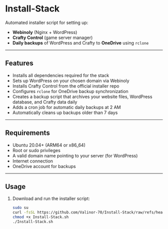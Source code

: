 # Install-Stack

Automated installer script for setting up:

- **Webinoly** (Nginx + WordPress)
- **Crafty Control** (game server manager)
- **Daily backups** of WordPress and Crafty to **OneDrive** using `rclone`

---

## Features

- Installs all dependencies required for the stack
- Sets up WordPress on your chosen domain via Webinoly
- Installs Crafty Control from the official installer repo
- Configures `rclone` for OneDrive backup synchronization
- Creates a backup script that archives your website files, WordPress database, and Crafty data daily
- Adds a cron job for automatic daily backups at 2 AM
- Automatically cleans up backups older than 7 days

---

## Requirements

- Ubuntu 20.04+ (ARM64 or x86_64)
- Root or sudo privileges
- A valid domain name pointing to your server (for WordPress)
- Internet connection
- OneDrive account for backups

---

## Usage

1. Download and run the installer script:

   ```bash
   sudo su
   curl -fsSL https://github.com/Valinor-70/Install-Stack/raw/refs/heads/main/Install-Stack.sh -o Install-Stack.sh
   chmod +x Install-Stack.sh
   ./Install-Stack.sh
